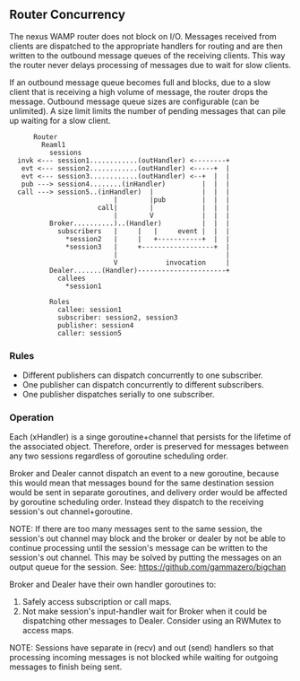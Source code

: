 ## Router Concurrency

The nexus WAMP router does not block on I/O.  Messages received from clients are dispatched to the appropriate handlers for routing and are then written to the outbound message queues of the receiving clients.  This way the router never delays processing of messages due to wait for slow clients.

If an outbound message queue becomes full and blocks, due to a slow client that
is receiving a high volume of message, the router drops the message.  Outbound
message queue sizes are configurable (can be unlimited).  A size limit limits
the number of pending messages that can pile up waiting for a slow client.

```
      Router
        Reaml1
          sessions
  invk <--- session1............(outHandler) <--------+
   evt <--- session2............(outHandler) <-----+  |
   evt <--- session3............(outHandler) <--+  |  |
   pub ---> session4........(inHandler)         |  |  |
  call ---> session5..(inHandler)  |            |  |  |
                          |        |pub         |  |  |
                      call|        |            |  |  |
                          |        V            |  |  |
          Broker..........)..(Handler)          |  |  |
            subscribers   |     |   |     event |  |  |
              *session2   |     |   +-----------+  |  |
              *session3   |     +------------------+  |
                          |                           |
                          V            invocation     |
          Dealer.......(Handler)----------------------+
            callees
              *session1

          Roles
            callee: session1
            subscriber: session2, session3
            publisher: session4
            caller: session5
```

### Rules

- Different publishers can dispatch concurrently to one subscriber.
- One publisher can dispatch concurrently to different subscribers.
- One publisher dispatches serially to one subscriber.

### Operation

Each (xHandler) is a singe goroutine+channel that persists for the lifetime of the associated object.  Therefore, order is preserved for messages between any two sessions regardless of goroutine scheduling order.

Broker and Dealer cannot dispatch an event to a new goroutine, because this would mean that messages bound for the same destination session would be sent in separate goroutines, and delivery order would be affected by goroutine scheduling order.  Instead they dispatch to the receiving session's out channel+goroutine.

NOTE: If there are too many messages sent to the same session, the session's out channel may block and the broker or dealer by not be able to continue processing until the session's message can be written to the session's out channel.  This may be solved by putting the messages on an output queue for the session.  See: https://github.com/gammazero/bigchan

Broker and Dealer have their own handler goroutines to:
1) Safely access subscription or call maps.
2) Not make session's input-handler wait for Broker when it could be dispatching other messages to Dealer. Consider using an RWMutex to access maps.

NOTE: Sessions have separate in (recv) and out (send) handlers so that processing incoming messages is not blocked while waiting for outgoing messages to finish being sent. 
